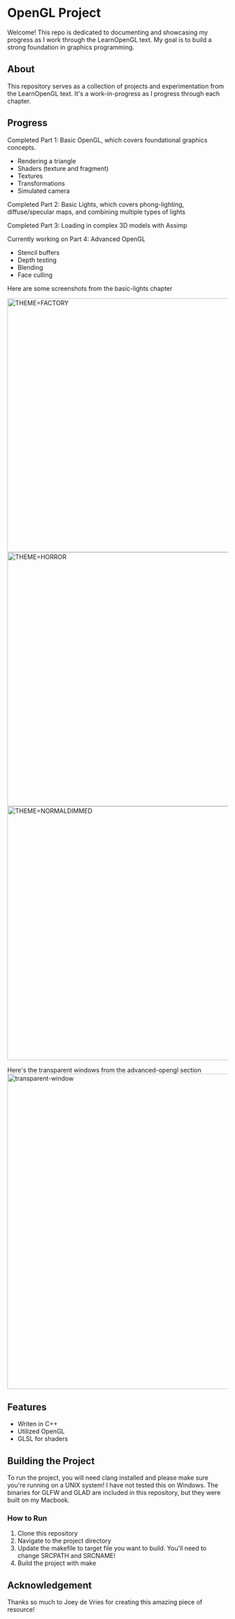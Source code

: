 # OpenGL Project

Welcome! This repo is dedicated to documenting and showcasing my progress as I work through the LearnOpenGL text. My goal is to build a strong foundation in graphics programming. 

## About
This repository serves as a collection of projects and experimentation from the LearnOpenGL text. It's a work-in-progress as I progress through each chapter.

## Progress
Completed Part 1: Basic OpenGL, which covers foundational graphics concepts.
* Rendering a triangle
* Shaders (texture and fragment)
* Textures
* Transformations
* Simulated camera

Completed Part 2: Basic Lights, which covers phong-lighting, diffuse/specular maps, and combining multiple types of lights

Completed Part 3: Loading in complex 3D models with Assimp

Currently working on Part 4: Advanced OpenGL
* Stencil buffers
* Depth testing
* Blending
* Face culling

Here are some screenshots from the basic-lights chapter

<img width="580" alt="THEME=FACTORY" src="https://github.com/user-attachments/assets/0bd9cceb-abe9-4e37-8292-cfce38069ca3" />
<img width="580" alt="THEME=HORROR" src="https://github.com/user-attachments/assets/42de1253-473a-47fe-8934-93603d1d2ddd" />
<img width="580" alt="THEME=NORMALDIMMED" src="https://github.com/user-attachments/assets/4412806e-2c26-493b-aa1a-d1145f94b568" />

Here's the transparent windows from the advanced-opengl section
<img width="720" alt="transparent-window" src="https://github.com/user-attachments/assets/76031bc0-6819-439c-85a0-80b5b64647fb" />

## Features
* Writen in C++
* Utilized OpenGL
* GLSL for shaders

## Building the Project
To run the project, you will need clang installed and please make sure you're running on a UNIX system! I have not tested this on Windows. The binaries for GLFW and GLAD are included in this repository, but they were built on my Macbook.

### How to Run
1. Clone this repository
2. Navigate to the project directory
3. Update the makefile to target file you want to build. You'll need to change SRCPATH and SRCNAME!
5. Build the project with make

## Acknowledgement
Thanks so much to Joey de Vries for creating this amazing piece of resource!

